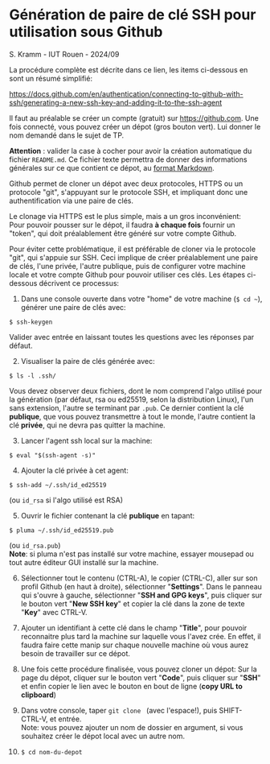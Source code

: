 # Génération de paire de clé SSH pour utilisation sous Github

S. Kramm - IUT Rouen - 2024/09

La procédure complète est décrite dans ce lien, les items ci-dessous en sont un résumé simplifié:

https://docs.github.com/en/authentication/connecting-to-github-with-ssh/generating-a-new-ssh-key-and-adding-it-to-the-ssh-agent

Il faut au préalable se créer un compte (gratuit) sur https://github.com.
Une fois connecté, vous pouvez créer un dépot (gros bouton vert).
Lui donner le nom demandé dans le sujet de TP.

**Attention** : valider la case à cocher pour avoir la création automatique du fichier `README.md`.
Ce fichier texte permettra de donner des informations générales sur ce que contient ce dépot, au [format Markdown](https://fr.wikipedia.org/wiki/Markdown).

Github permet de cloner un dépot avec deux protocoles, HTTPS ou un protocole "git", s'appuyant sur le protocole SSH, et impliquant donc une authentification via une paire de clés.

Le clonage via HTTPS est le plus simple, mais a un gros inconvénient:
<br>
Pour pouvoir pousser sur le dépot, il faudra **à chaque fois** fournir un "token", qui doit préalablement être généré sur votre compte Github.

Pour éviter cette problématique, il est préférable de cloner via le protocole "git", qui s'appuie sur SSH.
Ceci implique de créer préalablement une paire de clés, l'une privée, l'autre publique, puis de configurer votre machine locale et votre compte Github pour pouvoir utiliser ces clés.
Les étapes ci-dessous décrivent ce processus:

1. Dans une console ouverte dans votre "home" de votre machine (`$ cd ~`), générer une paire de clés avec:
```
$ ssh-keygen
```
Valider avec entrée en laissant toutes les questions avec les réponses par défaut.

2. Visualiser la paire de clés générée avec:
```
$ ls -l .ssh/
```
Vous devez observer deux fichiers, dont le nom comprend l'algo utilisé pour la génération (par défaut, rsa ou ed25519, selon la distribution Linux), l'un sans extension, l'autre se terminant par `.pub`.
Ce dernier contient la clé **publique**, que vous pouvez transmettre à tout le monde, l'autre contient la clé **privée**, qui ne devra pas quitter la machine.

3. Lancer l'agent ssh local sur la machine:
```
$ eval "$(ssh-agent -s)"
```

4. Ajouter la clé privée à cet agent:
```
$ ssh-add ~/.ssh/id_ed25519
```
(ou `id_rsa` si l'algo utilisé est RSA)

5. Ouvrir le fichier contenant la clé **publique** en tapant:
```
$ pluma ~/.ssh/id_ed25519.pub
```
(ou `id_rsa.pub`)
<br>
__Note__: si pluma n'est pas installé sur votre machine, essayer mousepad ou tout autre éditeur GUI installé sur la machine.

6. Sélectionner tout le contenu (CTRL-A), le copier (CTRL-C), aller sur son profil Github (en haut à droite), sélectionner "__Settings__".
Dans le panneau qui s'ouvre à gauche, sélectionner "__SSH and GPG keys__", puis cliquer sur le bouton vert "__New SSH key__" et copier la clé dans la zone de texte "__Key__" avec CTRL-V.

7. Ajouter un identifiant à cette clé dans le champ "__Title__", pour pouvoir reconnaitre plus tard la machine sur laquelle vous l'avez crée.
En effet, il faudra faire cette manip sur chaque nouvelle machine où vous aurez besoin de travailler sur ce dépot.

8. Une fois cette procédure finalisée, vous pouvez cloner un dépot:
Sur la page du dépot, cliquer sur le bouton vert "__Code__", puis cliquer sur "__SSH__" et enfin copier le lien avec le bouton en bout de ligne
(__copy URL to clipboard__)

9. Dans votre console, taper `git clone ` (avec l'espace!), puis SHIFT-CTRL-V, et entrée.  
Note: vous pouvez ajouter un nom de dossier en argument, si vous souhaitez créer le dépot local avec un autre nom.

10. `$ cd nom-du-depot`




